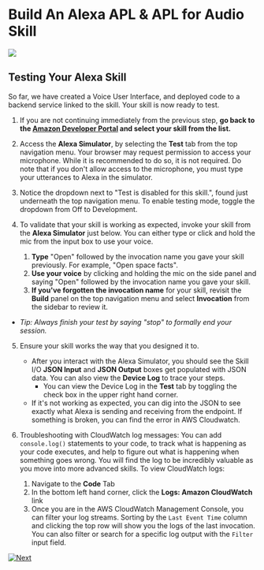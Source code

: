# Build An Alexa APL & APL for Audio Skill
<img src="https://m.media-amazon.com/images/G/01/mobile-apps/dex/alexa/alexa-skills-kit/tutorials/quiz-game/header._TTH_.png" />

## Testing Your Alexa Skill

So far, we have created a Voice User Interface, and deployed code to a backend service linked to the skill.  Your skill is now ready to test.

1.  If you are not continuing immediately from the previous step, **go back to the [Amazon Developer Portal](https://developer.amazon.com/alexa/console/ask?&sc_category=Owned&sc_channel=RD&sc_campaign=Evangelism2018&sc_publisher=github&sc_content=Survey&sc_detail=fact-nodejs-V2_GUI-4&sc_funnel=Convert&sc_country=WW&sc_medium=Owned_RD_Evangelism2018_github_Survey_fact-nodejs-V2_GUI-4_Convert_WW_beginnersdevs&sc_segment=beginnersdevs) and select your skill from the list.**

2. Access the **Alexa Simulator**, by selecting the **Test** tab from the top navigation menu.  Your browser may request permission to access your microphone.  While it is recommended to do so, it is not required.  Do note that if you don't allow access to the microphone, you must type your utterances to Alexa in the simulator.

3. Notice the dropdown next to "Test is disabled for this skill.", found just underneath the top navigation menu. To enable testing mode, toggle the dropdown from Off to Development.

4. To validate that your skill is working as expected, invoke your skill from the **Alexa Simulator** just below. You can either type or click and hold the mic from the input box to use your voice.
	1. **Type** "Open" followed by the invocation name you gave your skill previously. For example, "Open space facts".
	2. **Use your voice** by clicking and holding the mic on the side panel and saying "Open" followed by the invocation name you gave your skill.
	3. **If you've forgotten the invocation name** for your skill, revisit the **Build** panel on the top navigation menu and select **Invocation** from the sidebar to review it.

* *Tip: Always finish your test by saying "stop" to formally end your session.*


5. Ensure your skill works the way that you designed it to.
	* After you interact with the Alexa Simulator, you should see the Skill I/O **JSON Input** and **JSON Output** boxes get populated with JSON data. You can also view the **Device Log** to trace your steps.
		- You can view the Device Log in the **Test** tab by toggling the check box in the upper right hand corner.
	* If it's not working as expected, you can dig into the JSON to see exactly what Alexa is sending and receiving from the endpoint. If something is broken, you can find the error in AWS Cloudwatch.


6.  Troubleshooting with CloudWatch log messages: You can add `console.log()` statements to your code, to track what is happening as your code executes, and help to figure out what is happening when something goes wrong. You will find the log to be incredibly valuable as you move into more advanced skills. To view CloudWatch logs:
	1. Navigate to the **Code** Tab
	2. In the bottom left hand corner, click the **Logs: Amazon CloudWatch** link
	3. Once you are in the AWS CloudWatch Management Console, you can filter your log streams. Sorting by the `Last Event Time` column and clicking the top row will show you the logs of the last invocation. You can also filter or search for a specific log output with the `Filter` input field. 


[![Next](https://m.media-amazon.com/images/G/01/mobile-apps/dex/alexa/alexa-skills-kit/tutorials/general/buttons/button_next_customization._TTH_.png)](./customize-skill-content.md)